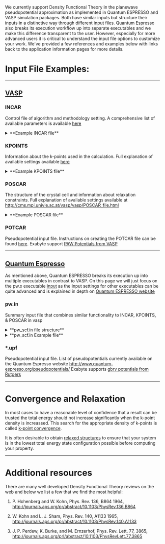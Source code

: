 <!-- by MH -->

We currently support Density Functional Theory in the planewave pseudopotential approximation as implemented in Quantum ESPRESSO and VASP simulation packages. Both have similar inputs but structure their inputs in a distinctive way through different input files. Quantum Espresso also breaks its execution workflow up into separate executables and we make this difference transparent to the user.  However, especially for more advanced users it is critical to understand the input file options to customize your work.  We've provided a few references and examples below with links back to the application information pages for more details.

# Input File Examples:

<hr>

## [VASP](https://www.vasp.at/)

### INCAR

Control file of algorithm and methodology setting. A comprehensive list of available parameters is available [here](http://cms.mpi.univie.ac.at/wiki/index.php/Category:INCAR)

<details>
<summary>**Example INCAR file**</summary>
```
System = diamond Si
ISTART = 0         Job type: 0 = new,  1 = continuation,  2 = same cutoff
ISMEAR = 0         Electronic State Broadening: 4 = tetrahedron, 1 = Fermi, 0 = Gaussian
SIGMA = 0.1        Size of smearing of electronic states in eV
LWAVE = .FALSE.    Do not output the wavefunctions file WAVECAR
LCHARG = .FALSE.   Do not output the charge density file CHGCAR
```
</details>

### KPOINTS

Information about the k-points used in the calculation.  Full explanation of available settings available [here](http://cms.mpi.univie.ac.at/vasp/vasp/KPOINTS_file.html)

<details>
<summary>**Example KPOINTS file**</summary>
```
k-points file with gamma point only
 0
Gamma
 1 1 1
 0  0  0
```
</details>

### POSCAR

The structure of the crystal cell and information about relaxation constraints.  Full explanation of available settings available at http://cms.mpi.univie.ac.at/vasp/vasp/POSCAR_file.html

<details>
<summary>**Example POSCAR file**</summary>
```
cubic diamond Si
   5.5
 0.0    0.5     0.5
 0.5    0.0     0.5
 0.5    0.5     0.0
  Si
  2
Direct
 -0.125 -0.125 -0.125 Si
  0.125  0.125  0.125 Si
```
</details>

### POTCAR

Pseudopotential input file.  Instructions on creating the POTCAR file can be found [here](http://cms.mpi.univie.ac.at/vasp/vasp/POTCAR_file.html).  Exabyte support [PAW Potentials from VASP](http://cms.mpi.univie.ac.at/vasp/vasp/PAW_potentials.html)

<hr>

## [Quantum Espresso](http://www.quantum-espresso.org/)

As mentioned above, Quantum ESPRESSO breaks its execution up into multiple executables in contrast to VASP.  On this page we will just focus on the pw.x executable [input](http://www.quantum-espresso.org/wp-content/uploads/Doc/INPUT_PW.html) as the input settings for other executables can be quite advanced and is explained in depth on [Quantum ESPRESSO website](http://www.quantum-espresso.org/users-manual/input-data-description/)

### pw.in

Summary input file that combines similar functionality to INCAR, KPOINTS, & POSCAR in vasp

<details>
<summary>**pw_scf.in file structure**</summary>
```
&CONTROL
  ...
/
&SYSTEM
 ...
/
&ELECTRONS
...
/
[ &IONS
  ...
 / ]
[ &CELL
  ...
 / ]
ATOMIC_SPECIES
 X  Mass_X  PseudoPot_X
 Y  Mass_Y  PseudoPot_Y
 Z  Mass_Z  PseudoPot_Z
ATOMIC_POSITIONS { alat | bohr | crystal | angstrom | crystal_sg }
  X 0.0  0.0  0.0  {if_pos(1) if_pos(2) if_pos(3)}
  Y 0.5  0.0  0.0
  Z O.0  0.2  0.2
K_POINTS { tpiba | automatic | crystal | gamma | tpiba_b | crystal_b | tpiba_c | crystal_c }
if (gamma)
   nothing to read
if (automatic)
   nk1, nk2, nk3, k1, k2, k3
if (not automatic)
   nks
   xk_x, xk_y, xk_z,  wk
[ CELL_PARAMETERS { alat | bohr | angstrom }
   v1(1) v1(2) v1(3)
   v2(1) v2(2) v2(3)
   v3(1) v3(2) v3(3) ]
[ OCCUPATIONS
   f_inp1(1)  f_inp1(2)  f_inp1(3) ... f_inp1(10)
   f_inp1(11) f_inp1(12) ... f_inp1(nbnd)
 [ f_inp2(1)  f_inp2(2)  f_inp2(3) ... f_inp2(10)
   f_inp2(11) f_inp2(12) ... f_inp2(nbnd) ] ]
[ CONSTRAINTS
   nconstr  { constr_tol }
   constr_type(.)   constr(1,.)   constr(2,.) [ constr(3,.)   constr(4,.) ] { constr_target(.) } ]
[ ATOMIC_FORCES
   label_1 Fx(1) Fy(1) Fz(1)
   .....
   label_n Fx(n) Fy(n) Fz(n) ]
```
</details>

<details>
<summary>**pw_scf.in Example file**</summary>
```
 &control
    prefix='silicon',
    pseudo_dir='directory_where_pp-files_are_kept'
    outdir = 'temporary_directory_for_large_files',
 /
 &system
    ibrav =  2,
    celldm(1) = 10.2,
    nat =  2,
    ntyp = 1,
    ecutwfc = 12.0
 /
 &electrons
 /
ATOMIC_SPECIES
 Si  28.086  Si.vbc.UPF
ATOMIC_POSITIONS
 Si 0.00 0.00 0.00
 Si 0.25 0.25 0.25
K_POINTS
   2
   0.25 0.25 0.75 3.0
   0.25 0.25 0.25 1.0
```
</details>

### *.upf

Pseudopotential input file.  List of pseudopotentials currently available on the Quantum Espresso website http://www.quantum-espresso.org/pseudopotentials/  Exabyte supports [gbrv potentials from Rutgers](https://www.physics.rutgers.edu/gbrv/)

<hr>

# Convergence and Relaxation

In most cases to have a reasonable level of confidence that a result can be trusted the total energy should not increase significantly when the k-point density is increassed.  This search for the appropriate density of k-points is called [k-point convergence](convergence-algorithms.md).

It is often desirable to obtain [relaxed structures](structural-relaxation.md) to ensure that your system is in the lowest total energy state configuration possible before computing your property.

<hr>

# Additional resources

There are many well developed Density Functional Theory reviews on the web and below we list a few that we find the most helpful:

1. P. Hohenberg and W. Kohn, Phys. Rev. 136, B864 1964, http://journals.aps.org/pr/abstract/10.1103/PhysRev.136.B864

2. W. Kohn and L. J. Sham, Phys. Rev. 140, A1133 1965, http://journals.aps.org/pr/abstract/10.1103/PhysRev.140.A1133

3. J. P. Perdew, K. Burke, and M. Ernzerhof, Phys. Rev. Lett. 77, 3865, http://journals.aps.org/prl/abstract/10.1103/PhysRevLett.77.3865


